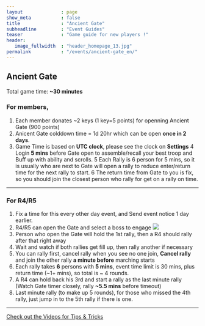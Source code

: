 ```yaml
---
layout              : page
show_meta           : false
title               : "Ancient Gate"
subheadline         : "Event Guides"
teaser              : "Game guide for new players !"
header:
   image_fullwidth  : "header_homepage_13.jpg"
permalink           : "/events/ancient-gate_en/"
---
```

## Ancient Gate
Total game time: **~30 minutes**<br>

### For members, 
1. Each member donates ~2 keys (1 key=5 points) for openning Ancient Gate (900 points)<br>
2. Anicent Gate colddown time = 1d 20hr which can be open **once in 2 days**.
3. Game Time is based on **UTC clock**, please see the clock on **Settings**
4 Login **5 mins** before Gate open to assemble/recall your best troop and Buff up with ability and scrolls.
5 Each Rally is 6 person for 5 mins, so it is usually who are next to Gate will open a rally
   to reduce enter/return time for the next rally to start.
6 The return time from Gate to you is fix, so you should join the closest person who rally for get on a rally on time.

---
### For R4/R5
1. Fix a time for this every other day event, and Send event notice 1 day earlier.
2. R4/R5 can open the Gate and select a boss to engage
  ![](https://github.com/rkuo2023/k55o4a/blob/gh-pages/images/Ancient-Gates-open.jpg?raw=true) 
3. Person who open the Gate will hold the 1st rally, then a R4 should rally after that right away
4. Wait and watch if both rallies get fill up, then rally another if necessary
5. You can rally first, cancel rally when you see no one join, **Cancel rally** and join the other rally **a minute before** marching starts
6. Each rally takes **6** persons with **5 mins**, event time limit is 30 mins, plus return time (~1+ mins), so total is ~ 4 rounds.
7. A R4 can hold back his 3rd and start a rally as the last minute rally (Watch Gate timer closely, rally **~5.5 mins** before timeout)
8. Last minute rally (to make up 5 rounds), for those who missed the 4th rally, just jump in to the 5th rally if there is one.

---
<a class="radius button small" href="{{ site.url }}{{ site.baseurl }}/design/mediaelement_js/">Check out the Videos for Tips & Tricks</a>
